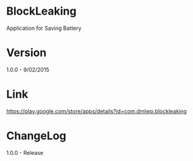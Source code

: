 # BlockLeaking
Application for Saving Battery

# Version
1.0.0 - 9/02/2015

# Link
https://play.google.com/store/apps/details?id=com.dmlwp.blockleaking

# ChangeLog
1.0.0 - Release
